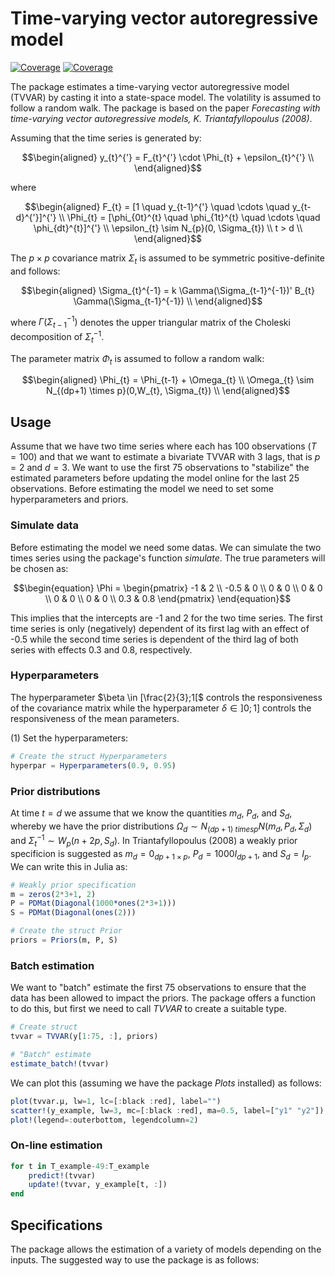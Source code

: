 # Time-varying vector autoregressive model

[![Coverage](https://codecov.io/gh/madskoefoed/TVVAR.jl/branch/master/graph/badge.svg)](https://codecov.io/gh/madskoefoed/TVVAR.jl)
[![Coverage](https://coveralls.io/repos/github/madskoefoed/TVVAR.jl/badge.svg?branch=master)](https://coveralls.io/github/madskoefoed/TVVAR.jl?branch=master)


The package estimates a time-varying vector autoregressive model (TVVAR) by casting it into a state-space model. The volatility is assumed to follow a random walk. The package is based on the paper _Forecasting with time-varying vector autoregressive models, K. Triantafyllopoulus (2008)_.

Assuming that the time series is generated by:

$$\begin{aligned}
y_{t}^{'} = F_{t}^{'} \cdot \Phi_{t} + \epsilon_{t}^{'} \\
\end{aligned}$$

where

$$\begin{aligned}
F_{t} = [1 \quad y_{t-1}^{'} \quad \cdots \quad y_{t-d}^{'}]^{'} \\
\Phi_{t} = [\phi_{0t}^{t} \quad \phi_{1t}^{t} \quad \cdots \quad \phi_{dt}^{t}]^{'} \\
\epsilon_{t} \sim N_{p}(0, \Sigma_{t}) \\
t > d \\
\end{aligned}$$

The $p \times p$ covariance matrix $\Sigma_{t}$ is assumed to be symmetric positive-definite and follows:

$$\begin{aligned}
\Sigma_{t}^{-1} = k \Gamma(\Sigma_{t-1}^{-1})' B_{t} \Gamma(\Sigma_{t-1}^{-1}) \\
\end{aligned}$$

where $\Gamma(\Sigma_{t-1}^{-1})$ denotes the upper triangular matrix of the Choleski decomposition of $\Sigma_{t}^{-1}$.

The parameter matrix $\Phi_{t}$ is assumed to follow a random walk:

$$\begin{aligned}
\Phi_{t} = \Phi_{t-1} + \Omega_{t} \\
\Omega_{t} \sim N_{(dp+1) \times p}(0,W_{t}, \Sigma_{t}) \\
\end{aligned}$$

## Usage
Assume that we have two time series where each has 100 observations ($T=100$) and that we want to estimate a bivariate TVVAR with 3 lags, that is $p = 2$ and $d = 3$. We want to use the first 75 observations to "stabilize" the estimated parameters before updating the model online for the last 25 observations. Before estimating the model we need to set some hyperparameters and priors.

### Simulate data
Before estimating the model we need some datas. We can simulate the two times series using the package's function _simulate_. The true parameters will be chosen as:

$$\begin{equation}
\Phi =
\begin{pmatrix} -1 & 2 \\ -0.5 & 0 \\ 0 & 0 \\ 0 & 0 \\ 0 & 0 \\ 0 & 0 \\ 0.3 & 0.8 \end{pmatrix}
\end{equation}$$

This implies that the intercepts are -1 and 2 for the two time series. The first time series is only (negatively) dependent of its first lag with an effect of -0.5 while the second time series is dependent of the third lag of both series with effects 0.3 and 0.8, respectively.

### Hyperparameters
The hyperparameter $\beta \in [\frac{2}{3};1[$ controls the responsiveness of the covariance matrix while the hyperparameter $\delta \in ]0;1]$ controls the responsiveness of the mean parameters.

(1) Set the hyperparameters:

```julia
# Create the struct Hyperparameters
hyperpar = Hyperparameters(0.9, 0.95)
```

### Prior distributions
At time $t=d$ we assume that we know the quantities $m_{d}$, $P_{d}$, and $S_{d}$, whereby we have the prior distributions $\Omega_{d} \sim N_{(dp+1) \ times p}N(m_{d}, P_{d}, \Sigma_{d})$ and $\Sigma_{t}^{-1} \sim W_{p}(n+2p, S_{d})$.
In Triantafyllopoulus (2008) a weakly prior specificion is suggested as $m_{d} = 0_{dp+1 \times p}$, $P_{d} = 1000I_{dp+1}$, and $S_{d} = I_{p}$. We can write this in Julia as:

```julia
# Weakly prior specification
m = zeros(2*3+1, 2)
P = PDMat(Diagonal(1000*ones(2*3+1)))
S = PDMat(Diagonal(ones(2)))

# Create the struct Prior
priors = Priors(m, P, S)
```

### Batch estimation
We want to "batch" estimate the first 75 observations to ensure that the data has been allowed to impact the priors. The package offers a function to do this, but first we need to call _TVVAR_ to create a suitable type.

```julia
# Create struct
tvvar = TVVAR(y[1:75, :], priors)

# "Batch" estimate
estimate_batch!(tvvar)
```

We can plot this (assuming we have the package _Plots_ installed) as follows:
```julia
plot(tvvar.μ, lw=1, lc=[:black :red], label="")
scatter!(y_example, lw=3, mc=[:black :red], ma=0.5, label=["y1" "y2"])
plot!(legend=:outerbottom, legendcolumn=2)
```

### On-line estimation


```julia
for t in T_example-49:T_example
    predict!(tvvar)
    update!(tvvar, y_example[t, :])
end
```

## Specifications
The package allows the estimation of a variety of models depending on the inputs. The suggested way to use the package is as follows: